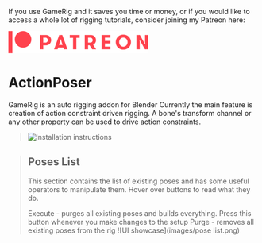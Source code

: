 If you use GameRig and it saves you time or money, or if you would like to access a whole lot of rigging tutorials, consider joining my Patreon here:

[![Patreon](images/Digital-Patreon-Logo_FieryCoral.png)](https://www.patreon.com/arminhalac)


# ActionPoser

GameRig is an auto rigging addon for Blender
Currently the main feature is creation of action constraint driven rigging.
A bone's transform channel or any other property can be used to drive action constraints.

> ![Installation instructions](images/blender_XRXHmdipBF.gif)

> ## Poses List
> This section contains the list of existing poses and has some useful operators to manipulate them.
> Hover over buttons to read what they do.
> 
> Execute - purges all existing poses and builds everything. Press this button whenever you make changes to the setup
> Purge - removes all existing poses from the rig
> ![UI showcase](images/pose list.png)
